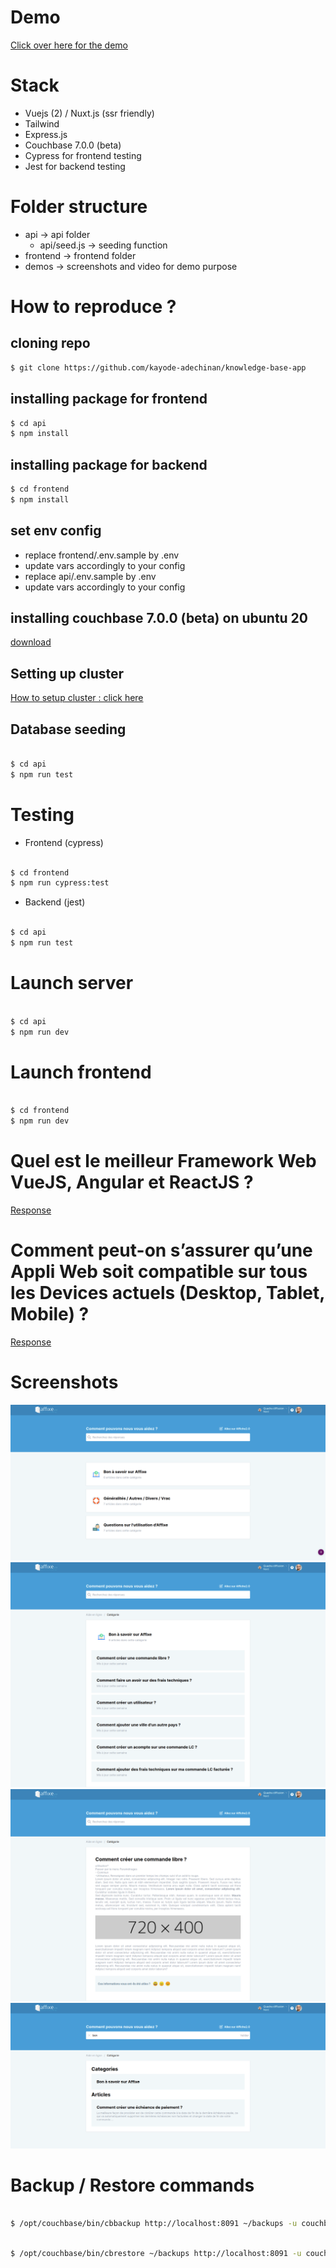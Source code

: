 # Demo

[Click over here for the demo](https://res.cloudinary.com/dkc7uggjy/video/upload/v1619233409/quadra/demo.mp4)


# Stack

- Vuejs (2) / Nuxt.js (ssr friendly)
- Tailwind
- Express.js
- Couchbase 7.0.0 (beta)
- Cypress for frontend testing
- Jest for backend testing

# Folder structure

- api -> api folder
  - api/seed.js -> seeding function
- frontend -> frontend folder
- demos -> screenshots and video for demo purpose


# How to reproduce ?

## cloning repo

```bash
$ git clone https://github.com/kayode-adechinan/knowledge-base-app
```

## installing package for frontend

```bash
$ cd api
$ npm install
```

## installing package for backend

```bash
$ cd frontend
$ npm install
```

## set env config

- replace frontend/.env.sample by .env
- update vars accordingly to your config
- replace api/.env.sample by .env
- update vars accordingly to your config


## installing couchbase 7.0.0 (beta) on ubuntu 20

[download](https://packages.couchbase.com/releases/7.0.0-beta/couchbase-server-community_7.0.0-beta-ubuntu20.04_amd64.deb)

## Setting up cluster

[How to setup cluster : click here](https://res.cloudinary.com/dkc7uggjy/video/upload/v1619233398/quadra/setup-cluster.mp4)

## Database seeding

```bash

$ cd api
$ npm run test
```

# Testing

- Frontend (cypress)

```bash

$ cd frontend
$ npm run cypress:test
```

- Backend (jest)

```bash

$ cd api
$ npm run test
```

# Launch server

```bash

$ cd api
$ npm run dev
```

# Launch frontend

```bash

$ cd frontend
$ npm run dev
```

# Quel est le meilleur Framework Web VueJS, Angular et ReactJS ?

[Response ](https://docs.google.com/document/d/19YYtJhyOSnP7CpbtPgD33mc-h9FnBdNNUFwkrJFvCko/edit?usp=sharing)

# Comment peut-on s’assurer qu’une Appli Web soit compatible sur tous les Devices actuels (Desktop, Tablet, Mobile) ?

[Response ](https://docs.google.com/document/d/1_S3nNPflnwyxs1ZgNPqFlWhxPWpVSB2HQHnkg-c6Xbk/edit?usp=sharing)



# Screenshots

![home-page](./demos/screenshots/1-home.png)
![category-detail](./demos/screenshots/2-category.png)
![post](./demos/screenshots/3-post.png)
![search-result](./demos/screenshots/4-search-result.png)


# Backup / Restore commands

```bash

$ /opt/couchbase/bin/cbbackup http://localhost:8091 ~/backups -u couchbase -p couchbase  -b faqdb 

```

```bash

$ /opt/couchbase/bin/cbrestore ~/backups http://localhost:8091 -u couchbase -p couchbase -b faqdb -B faqdb

```